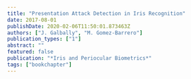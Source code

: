 ```yaml
---
title: "Presentation Attack Detection in Iris Recognition"
date: 2017-08-01
publishDate: 2020-02-06T11:50:01.873463Z
authors: ["J. Galbally", "M. Gomez-Barrero"]
publication_types: ["1"]
abstract: ""
featured: false
publication: "*Iris and Periocular Biometrics*"
tags: ["bookchapter"]
---
```


